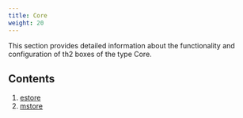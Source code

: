 ```yaml
---
title: Core
weight: 20
---
```


This section provides detailed information about the functionality and configuration of th2 boxes of the type <term term="core">Core</term>. 
<!--more-->

## Contents
1. [estore](core/th2-estore)
2. [mstore](core/th2-mstore)

